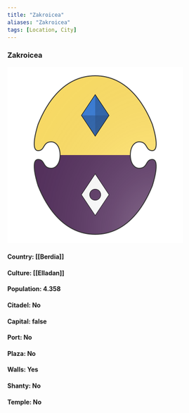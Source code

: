 ```yaml
---
title: "Zakroicea"
aliases: "Zakroicea"
tags: [Location, City]
---
```

### Zakroicea
![](attachment/51fda9d5f8ba2a8565c578d585ffd748.svg)

#### Country: [[Berdia]]

#### Culture: [[Elladan]]

#### Population: 4.358

#### Citadel: No

#### Capital: false

#### Port: No

#### Plaza: No

#### Walls: Yes

#### Shanty: No

#### Temple: No

